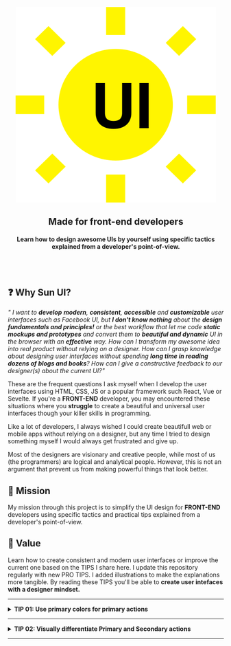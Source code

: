 <div align="center">
  <img src="./logo.svg">
  <h2>Made for front-end developers</h2>
    <h4>Learn how to design awesome UIs by yourself using specific tactics explained from a developer's point-of-view.</h4>
</div>

## <br/>

<div>

## :question: Why Sun UI?

<i> " I want to **develop** **modern**, **consistent**, **accessible** and **customizable** user interfaces such as Facebook UI, but **I don't know nothing** about the **design fundamentals and principles!** or the best workflow that let me code **static mockups and prototypes** and convert them to **beautiful and dynamic** UI in the browser with an **effective** way. How can I transform my awesome idea into real product without relying on a designer. How can I grasp knowledge about designing user interfaces without spending **long time in reading dozens of blogs and books**? How can I give a constructive feedback to our designer(s) about the current UI?" </i>

These are the frequent questions I ask myself when I develop the user interfaces using HTML, CSS, JS or a popular framework such React, Vue or Sevelte. If you're a **FRONT-END** developer, you may encountered these situations where you **struggle** to create a beautiful and universal user interfaces though your killer skills in programming.

Like a lot of developers, I always wished I could create beautifull web or mobile apps without relying on a designer, but any time I tried to design something myself I would always get frustrated and give up.

Most of the designers are visionary and creative people, while most of us (the programmers) are logical and analytical people. However, this is not an argument that prevent us from making powerful things that look better.

## :rocket: Mission

My mission through this project is to simplify the UI design for **FRONT-END** developers using specific tactics and practical tips explained from a developer's point-of-view.

## :bouquet: Value

Learn how to create consistent and modern user interfaces or improve the current one based on the TIPS I share here. I update this repository regularly with new PRO TIPS. I added illustrations to make the explanations more tangible. By reading these TIPS you'll be able to **create user intefaces with a designer mindset.**

</span>

</div>

---

<details><summary><b>TIP 01: Use primary colors for primary actions</b></summary>
<p>

Buttons should be the **first choice** when designing for action because that is what buttons are intended for and what users expect.

When a user interface prompts users to take action, they’ll see at least two buttons. One button is **primary** to the user’s task and the other is **secondary**. To make this distinction clear, you have to use **visual weight**.

The button with the strongest visual weight will get the most attention. It’s important that **primary actions** have the **strongest visual weight**. **Secondary actions** should have the **weakest visual weight.**

---

<img src="./assets/TIP-1.png" width='100%'/>

</p>
</details>

---

<details><summary><b>TIP 02: Visually differentiate Primary and Secondary actions</b></summary>
<p>

**The primary action** is an action that allows the user to accomplish their most **common or most important goal**.

**Secondary actions** are any actions that are less important. When in doubt, the default action is the primary one.

Be sure to give prominence to the primary action button by making the secondary action appear secondary, visually.

<br>

<img src="./assets/TIP-2@2x.png" width='100%'/>

<br>

<p>

You'll notice on many Sign Up / Log In designs, the Sign Up button is always primary.

The reason is that if you've already signed up for an account, there is a good chance you'll be automatically signed-in. If not, you're familiar with the site and will know where to go to log in. That primary Sign Up button is there to direct all the new visitors to the site.

</p>

</p>
</details>

---
